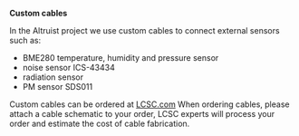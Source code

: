 **Custom cables**

In the Altruist project we use custom cables to connect external sensors such as:
- BME280 temperature, humidity and pressure sensor
- noise sensor ICS-43434
- radiation sensor
- PM sensor SDS011

 Custom cables can be ordered at [LCSC.com](https://www.lcsc.com/customcables?utm_source=customcables&utm_medium=navbar)
When ordering cables, please attach a cable schematic to your order, LCSC experts will process your order and estimate the cost of cable fabrication.